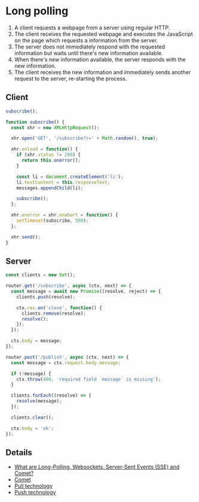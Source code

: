 # Long polling

1. A client requests a webpage from a server using regular HTTP.
2. The client receives the requested webpage and executes the JavaScript on the page which requests
a information from the server.
3. The server does not immediately respond with the requested information but waits until there's
new information available.
4. When there's new information available, the server responds with the new information.
5. The client receives the new information and immediately sends another request to the server,
re-starting the process.

## Client

```js
subscribe();

function subscribe() {
  const xhr = new XMLHttpRequest();

  xhr.open('GET', '/subscribe?r=' + Math.random(), true);

  xhr.onload = function() {
    if (xhr.status != 200) {
      return this.onerror();
    }

    const li = document.createElement('li');
    li.textContent = this.responseText;
    messages.appendChild(li);

    subscribe();
  };

  xhr.onerror = xhr.onabort = function() {
    setTimeout(subscribe, 500);
  };

  xhr.send();
}
```

## Server

```js
const clients = new Set();

router.get('/subscribe', async (ctx, next) => {
  const message = await new Promise((resolve, reject) => {
    clients.push(resolve);

    ctx.res.on('close', function() {
      clients.remove(resolve);
      resolve();
    });
  });

  ctx.body = message;
});

router.post('/publish', async (ctx, next) => {
  const message = ctx.request.body.message;

  if (!message) {
    ctx.throw(400, 'required field `message` is missing');
  }

  clients.forEach((resolve) => {
    resolve(message);
  });

  clients.clear();

  ctx.body = 'ok';
});
```

## Details

- [What are Long-Polling, Websockets, Server-Sent Events (SSE) and Comet?](https://stackoverflow.com/questions/11077857/what-are-long-polling-websockets-server-sent-events-sse-and-comet)
- [Comet](https://en.wikipedia.org/wiki/Comet_(programming))
- [Pull technology](https://en.wikipedia.org/wiki/Pull_technology)
- [Push technology](https://en.wikipedia.org/wiki/Push_technology)
